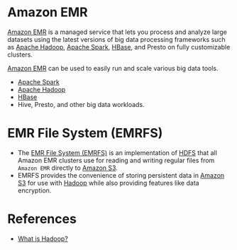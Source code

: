 # Amazon EMR

[Amazon EMR](https://aws.amazon.com/emr/) is a managed service that lets you process and analyze large datasets using the latest versions of big data processing frameworks such as [Apache Hadoop](../../../1_HLDDesignComponents/5_BigDataComponents/BatchProcessing/ApacheHadoop), [Apache Spark](../../../1_HLDDesignComponents/5_BigDataComponents/StreamProcessing/ApacheSpark.md), [HBase](../../../1_HLDDesignComponents/3_DatabaseComponents/NoSQL-Databases/ApacheHBase.md), and Presto on fully customizable clusters.

[Amazon EMR](https://aws.amazon.com/emr/) can be used to easily run and scale various big data tools.
- [Apache Spark](../../../1_HLDDesignComponents/5_BigDataComponents/StreamProcessing/ApacheSpark.md)
- [Apache Hadoop](../../../1_HLDDesignComponents/5_BigDataComponents/BatchProcessing/ApacheHadoop) 
- [HBase](../../../1_HLDDesignComponents/3_DatabaseComponents/NoSQL-Databases/ApacheHBase.md)
- Hive, Presto, and other big data workloads.

# EMR File System (EMRFS)
- The [EMR File System (EMRFS)](https://docs.aws.amazon.com/emr/latest/ReleaseGuide/emr-fs.html) is an implementation of [HDFS](../../../1_HLDDesignComponents/5_BigDataComponents/BatchProcessing/ApacheHadoop/ApacheHDFS.md) that all Amazon EMR clusters use for reading and writing regular files from `Amazon EMR` directly to [Amazon S3](../../7_StorageServices/AmazonS3.md). 
- EMRFS provides the convenience of storing persistent data in [Amazon S3](../../7_StorageServices/AmazonS3.md) for use with [Hadoop](../../../1_HLDDesignComponents/5_BigDataComponents/BatchProcessing/ApacheHadoop) while also providing features like data encryption.

# References
- [What is Hadoop?](https://aws.amazon.com/emr/details/hadoop/what-is-hadoop/)